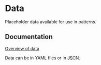 # Data

Placeholder data available for use in patterns.

## Documentation
[Overview of data](https://patternlab.io/docs/overview-of-data/)

Data can be in YAML files or in [JSON](https://patternlab.io/docs/introduction-to-json-and-mustache-variables/).
